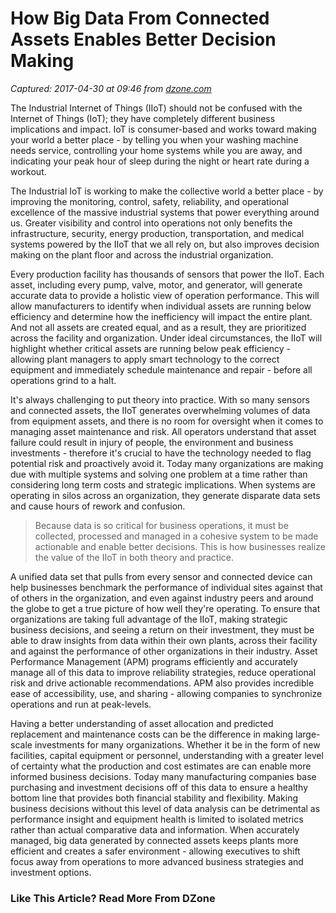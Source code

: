 # How Big Data From Connected Assets Enables Better Decision Making

_Captured: 2017-04-30 at 09:46 from [dzone.com](https://dzone.com/articles/how-big-data-from-connected-assets-enables-better?oid=twitter&utm_content=buffer1469a&utm_medium=social&utm_source=twitter.com&utm_campaign=buffer)_

The Industrial Internet of Things (IIoT) should not be confused with the Internet of Things (IoT); they have completely different business implications and impact. IoT is consumer-based and works toward making your world a better place - by telling you when your washing machine needs service, controlling your home systems while you are away, and indicating your peak hour of sleep during the night or heart rate during a workout.

The Industrial IoT is working to make the collective world a better place - by improving the monitoring, control, safety, reliability, and operational excellence of the massive industrial systems that power everything around us. Greater visibility and control into operations not only benefits the infrastructure, security, energy production, transportation, and medical systems powered by the IIoT that we all rely on, but also improves decision making on the plant floor and across the industrial organization.

Every production facility has thousands of sensors that power the IIoT. Each asset, including every pump, valve, motor, and generator, will generate accurate data to provide a holistic view of operation performance. This will allow manufacturers to identify when individual assets are running below efficiency and determine how the inefficiency will impact the entire plant. And not all assets are created equal, and as a result, they are prioritized across the facility and organization. Under ideal circumstances, the IIoT will highlight whether critical assets are running below peak efficiency - allowing plant managers to apply smart technology to the correct equipment and immediately schedule maintenance and repair - before all operations grind to a halt.

It's always challenging to put theory into practice. With so many sensors and connected assets, the IIoT generates overwhelming volumes of data from equipment assets, and there is no room for oversight when it comes to managing asset maintenance and risk. All operators understand that asset failure could result in injury of people, the environment and business investments - therefore it's crucial to have the technology needed to flag potential risk and proactively avoid it. Today many organizations are making due with multiple systems and solving one problem at a time rather than considering long term costs and strategic implications. When systems are operating in silos across an organization, they generate disparate data sets and cause hours of rework and confusion.

> Because data is so critical for business operations, it must be collected, processed and managed in a cohesive system to be made actionable and enable better decisions. This is how businesses realize the value of the IIoT in both theory and practice.

A unified data set that pulls from every sensor and connected device can help businesses benchmark the performance of individual sites against that of others in the organization, and even against industry peers and around the globe to get a true picture of how well they're operating. To ensure that organizations are taking full advantage of the IIoT, making strategic business decisions, and seeing a return on their investment, they must be able to draw insights from data within their own plants, across their facility and against the performance of other organizations in their industry. Asset Performance Management (APM) programs efficiently and accurately manage all of this data to improve reliability strategies, reduce operational risk and drive actionable recommendations. APM also provides incredible ease of accessibility, use, and sharing - allowing companies to synchronize operations and run at peak-levels.

Having a better understanding of asset allocation and predicted replacement and maintenance costs can be the difference in making large-scale investments for many organizations. Whether it be in the form of new facilities, capital equipment or personnel, understanding with a greater level of certainty what the production and cost estimates are can enable more informed business decisions. Today many manufacturing companies base purchasing and investment decisions off of this data to ensure a healthy bottom line that provides both financial stability and flexibility. Making business decisions without this level of data analysis can be detrimental as performance insight and equipment health is limited to isolated metrics rather than actual comparative data and information. When accurately managed, big data generated by connected assets keeps plants more efficient and creates a safer environment - allowing executives to shift focus away from operations to more advanced business strategies and investment options.

### Like This Article? Read More From DZone
